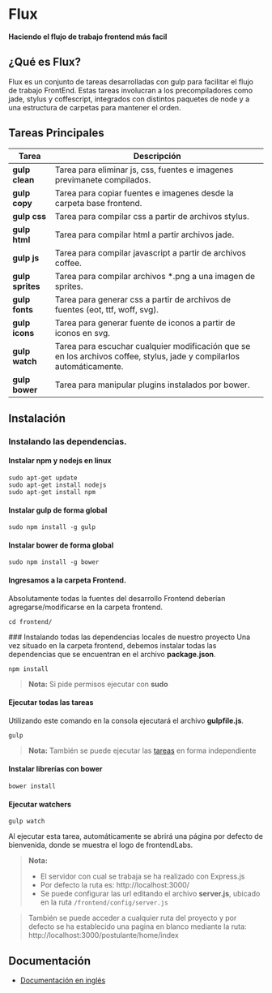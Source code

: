 # Flux
**Haciendo el flujo de trabajo frontend más facil**


## ¿Qué es Flux?

Flux es un conjunto de tareas desarrolladas con gulp para facilitar el flujo de trabajo FrontEnd. Estas tareas involucran a los precompiladores como jade, stylus y coffescript, integrados con distintos paquetes de node y  a una estructura de carpetas para mantener el orden.

## Tareas Principales

<a name="todas_las_tareas"></a>Tarea | Descripción
---------------- | ---
**gulp clean**   | Tarea para eliminar js, css, fuentes e imagenes previmanete compilados.
**gulp copy**    | Tarea para copiar fuentes e imagenes desde la carpeta base frontend.
**gulp css**     | Tarea para compilar css a partir de archivos stylus.
**gulp html**    | Tarea para compilar html a partir archivos jade.
**gulp js**      | Tarea para compilar javascript a partir de archivos coffee.
**gulp sprites** | Tarea para compilar archivos *.png a una imagen de sprites.
**gulp fonts**   | Tarea para generar css a partir de archivos de fuentes (eot, ttf, woff, svg).
**gulp icons**   | Tarea para generar fuente de iconos a partir de iconos en svg.
**gulp watch**   | Tarea para escuchar cualquier modificación que se en los archivos coffee, stylus, jade y compilarlos automáticamente.
**gulp bower**   | Tarea para manipular plugins instalados por bower.

## Instalación

### <i class="icon-hdd"></i> Instalando las dependencias.

#### <i class="icon-cog"></i> Instalar npm y nodejs en linux
```
sudo apt-get update
sudo apt-get install nodejs
sudo apt-get install npm
```

#### <i class="icon-cog"></i> Instalar gulp de forma global
```
sudo npm install -g gulp
```

#### <i class="icon-cog"></i>  Instalar bower de forma global
```
sudo npm install -g bower
```

#### <i class="icon-folder-open"></i> Ingresamos a la carpeta Frontend.

Absolutamente todas la fuentes del desarrollo Frontend deberían agregarse/modificarse en la carpeta frontend.

```
cd frontend/
```

###<i class="icon-hdd"></i> Instalando todas las dependencias locales de nuestro proyecto
Una vez situado en la carpeta frontend, debemos instalar todas las dependencias que se encuentran en el archivo <i class="icon-file"></i> **package.json**. 
```
npm install
```
> **Nota:**
> Si pide permisos ejecutar con **sudo**

#### <i class="icon-cog"></i> Ejecutar todas las tareas
Utilizando este comando en la consola ejecutará el archivo <i class="icon-file"></i> **gulpfile.js**. 
```
gulp
```
> **Nota:**
> También se puede ejecutar las [tareas](#todas_las_tareas) en forma independiente

#### <i class="icon-cog"></i> Instalar librerías con bower
```
bower install
```
#### <i class="icon-cog"></i> Ejecutar watchers
```
gulp watch
```
Al ejecutar esta tarea, automáticamente se abrirá una página por defecto de bienvenida, donde se muestra el logo de frontendLabs.
> **Nota:**
> - El servidor con cual se trabaja se ha realizado con Express.js
> - Por defecto la ruta es: http://localhost:3000/
> - Se puede configurar las url editando el archivo <i class="icon-file"></i> **server.js**, ubicado en la ruta `/frontend/config/server.js`

> También se puede acceder a cualquier ruta del proyecto y por defecto se ha establecido una pagina en blanco mediante la ruta: 
> http://localhost:3000/postulante/home/index

## Documentación

- [Documentación en inglés](README.md)



